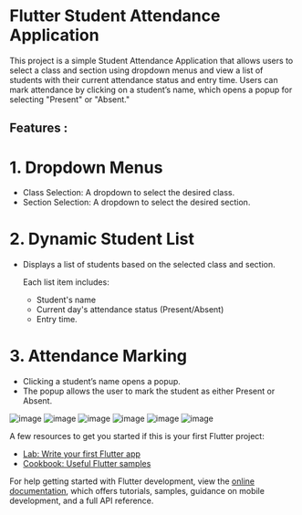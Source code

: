 # Flutter Student Attendance Application

This project is a simple Student Attendance Application that allows users to select a class and section using dropdown menus and view a list of students with their current attendance status and entry time. 
Users can mark attendance by clicking on a student’s name, which opens a popup for selecting "Present" or "Absent."

## Features :
# 1. Dropdown Menus
   
- Class Selection: A dropdown to select the desired class.
- Section Selection: A dropdown to select the desired section.

# 2. Dynamic Student List
   
- Displays a list of students based on the selected class and section.
  
   Each list item includes:
   - Student's name
   - Current day's attendance status (Present/Absent)
   - Entry time.

# 3. Attendance Marking
   
- Clicking a student’s name opens a popup.
- The popup allows the user to mark the student as either Present or Absent.

![image](https://github.com/user-attachments/assets/93547ec9-809f-463d-8520-18fa3a6ff03e)
![image](https://github.com/user-attachments/assets/db9aabbf-3932-4a15-9a41-31f7a3da9747)
![image](https://github.com/user-attachments/assets/eefabc2f-c3b5-482d-a7df-97ee6995f9d0)
![image](https://github.com/user-attachments/assets/3aa718cd-26c1-45e6-97ae-636181f58690)
![image](https://github.com/user-attachments/assets/9504d187-64b1-4784-bbe1-4f1b39e4c530)
![image](https://github.com/user-attachments/assets/955a4ef7-8f84-413e-8f70-12ff8e543af5)




A few resources to get you started if this is your first Flutter project:

- [Lab: Write your first Flutter app](https://docs.flutter.dev/get-started/codelab)
- [Cookbook: Useful Flutter samples](https://docs.flutter.dev/cookbook)

For help getting started with Flutter development, view the
[online documentation](https://docs.flutter.dev/), which offers tutorials,
samples, guidance on mobile development, and a full API reference.
